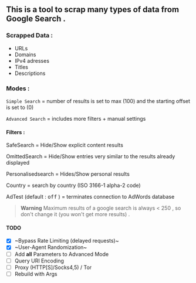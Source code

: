 
## This is a tool to scrap many types of data from Google Search .

### Scrapped Data :  
  - URLs 
  - Domains
  - IPv4 adresses
  - Titles 
  - Descriptions


### Modes :

`Simple Search` = number of results is set to max (100) and the starting offset is set to (0) 

`Advanced Search` = includes more filters + manual settings 

#### Filters :

SafeSearch = Hide/Show explicit content results
    
OmittedSearch = Hide/Show entries very similar to the results already displayed
    
Personalisedsearch = Hides/Show personal results
  
Country = search by country (ISO 3166-1 alpha-2 code)
   
AdTest (default : <kbd>off</kbd> ) = terminates connection to AdWords database
   
   
> **Warning** Maximum results of a google search is always < 250 , so don't change it (you won't get more results) . 


#### TODO 
- [X] ~Bypass Rate Limiting (delayed requests)~
- [X] ~User-Agent Randomization~
- [ ] Add **all** Parameters to Advanced Mode
- [ ] Query URI Encoding
- [ ] Proxy (HTTP[S]/Socks4,5) / Tor 
- [ ] Rebuild with Args
